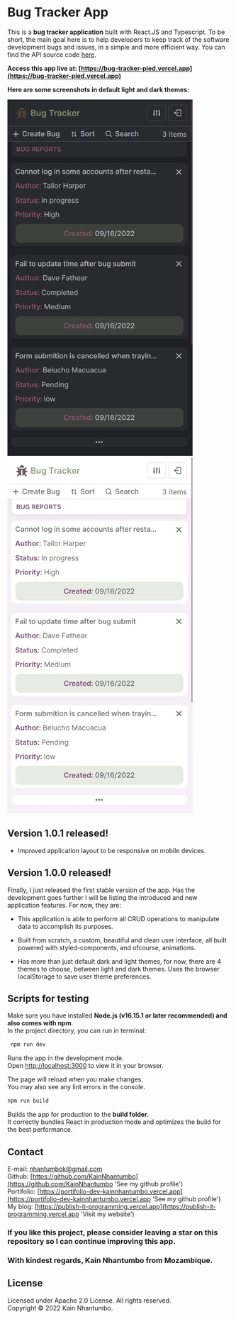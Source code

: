 # Bug Tracker App

This is a **bug tracker application** built with React.JS and Typescript. To be short, the main goal here is to help developers to keep track of the software development bugs and issues, in a simple and more efficient way. You can find the API source code [here](https://github.com/KainNhantumbo/bug-tracker-api).

**Access this app live at: [https://bug-tracker-pied.vercel.app](https://bug-tracker-pied.vercel.app)**

**Here are some screenshots in default light and dark themes:**

![](./src/docs/img/v2.jpeg)
![](./src/docs/img/v5.jpeg)

## Version 1.0.1 released!

- Improved application layout to be responsive on mobile devices.

## Version 1.0.0 released!

Finally, I just released the first stable version of the app. Has the development goes further I will be listing the introduced and new application features. For now, they are:

- This application is able to perform all CRUD operations to manipulate data to accomplish its purposes.

- Built from scratch, a custom, beautiful and clean user interface, all built powered with styled-components, and ofcourse, animations.

- Has more than just default dark and light themes, for now, there are 4 themes to choose, between light and dark themes. Uses the browser localStorage to save user theme preferences.

## Scripts for testing

Make sure you have installed **Node.js (v16.15.1 or later recommended) and also comes with npm**.\
In the project directory, you can run in terminal:

```bash
 npm run dev
```

Runs the app in the development mode.\
Open [http://localhost:3000](http://localhost:3000) to view it in your browser.

The page will reload when you make changes.\
You may also see any lint errors in the console.

```bash
npm run build
```

Builds the app for production to the **build folder**.\
It correctly bundles React in production mode and optimizes the build for the best performance.

## Contact

E-mail: [nhantumbok@gmail.com](nhantumbok@gmail.com 'Send an email')\
Github: [https://github.com/KainNhantumbo](https://github.com/KainNhantumbo 'See my github profile')  
Portifolio: [https://portifolio-dev-kainnhantumbo.vercel.app](https://portifolio-dev-kainnhantumbo.vercel.app 'See my github profile')\
My blog: [https://publish-it-programming.vercel.app](https://publish-it-programming.vercel.app 'Visit my website')

### If you like this project, please consider leaving a star on this repository so I can continue improving this app.

### With kindest regards, Kain Nhantumbo from Mozambique.

## License

Licensed under Apache 2.0 License. All rights reserved.\
Copyright &copy; 2022 Kain Nhantumbo.

